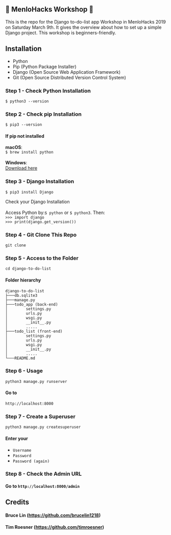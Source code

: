 ## :wrench: MenloHacks Workshop :hammer:

This is the repo for the Django to-do-list app Workshop in MenloHacks 2019 on Saturday March 9th.
It gives the overview about how to set up a simple Django project. This workshop is beginners-friendly.

## Installation
* Python
* Pip (Python Package Installer)
* Django (Open Source Web Application Framework)
* Git (Open Source Distributed Version Control System)

### Step 1 - Check Python Installation<br/>
`$ python3 --version`

### Step 2 - Check pip Installation<br>
`$ pip3 --version`

  #### If pip not installed
  **macOS**:  
  `$ brew install python`  
  <br />
  **Windows**:  
  [Download here](https://www.python.org/downloads/release/python-372/)

### Step 3 - Django Installation
`$ pip3 install Django`

Check your Django Installation<br><br>
Access Python by:`$ python` or `$ python3`. Then:<br>
`>>> import django`<br>
`>>> print(django.get_version())`<br>

### Step 4 - Git Clone This Repo
`git clone`

### Step 5 - Access to the Folder
`cd django-to-do-list`<br>
#### Folder hierarchy<br>
```
django-to-do-list
├───db.sqlite3
├───manage.py
├───todo_app (back-end)
│        settings.py
│        urls.py
│        wsgi.py
│        __init__.py
│        .....
├───todo_list (front-end)
│        settings.py
│        urls.py
│        wsgi.py
│        __init__.py
│        .....
└───README.md
```

### Step 6 - Usage
`python3 manage.py runserver`

#### Go to
`http://localhost:8000`

### Step 7 - Create a Superuser
`python3 manage.py createsuperuser`
#### Enter your
* `Username`
* `Password`
* `Password (again)`

### Step 8 - Check the Admin URL
#### Go to `http://localhost:8000/admin`

## Credits

#### Bruce Lin (https://github.com/brucelin1218)
#### Tim Roesner (https://github.com/timroesner)


